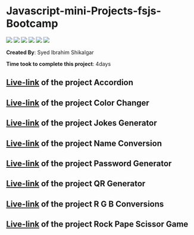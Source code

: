 # Javascript-mini-Projects-fsjs-Bootcamp

![](https://img.shields.io/badge/-BUTTONS-blue)
![](https://img.shields.io/badge/-HTML-orange)
![](https://img.shields.io/badge/-JAVASCRIPT-blue)
![](https://img.shields.io/badge/-CSS-green)
![](https://img.shields.io/badge/-INPUTS-blue)
![](https://img.shields.io/badge/-NETLIFY-blue)

**Created By**: Syed Ibrahim Shikalgar

**Time took to complete this project**: 4days

## [**Live-link**](https://accordion-program.netlify.app/) of the project Accordion

## [**Live-link**](https://color-changer-program.netlify.app/) of the project Color Changer

## [**Live-link**](https://jokes-generator-program.netlify.app/) of the project Jokes Generator

## [**Live-link**](https://name-conversion-program.netlify.app/) of the project Name Conversion

## [**Live-link**](https://password-generator-program.netlify.app/) of the project Password Generator

## [**Live-link**](https://qr-generator-program.netlify.app/) of the project QR Generator

## [**Live-link**](https://rgb-conversion-program.netlify.app/) of the project R G B Conversions

## [**Live-link**](https://rock-paper-scissor-game-program.netlify.app/) of the project Rock Pape Scissor Game
